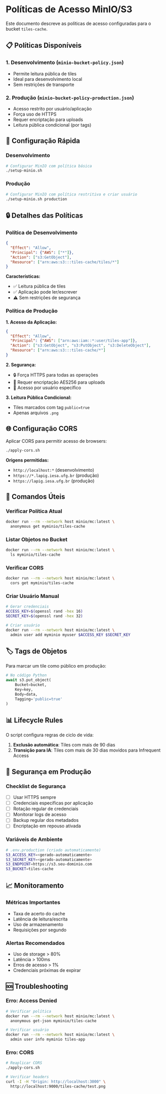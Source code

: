 # Políticas de Acesso MinIO/S3

Este documento descreve as políticas de acesso configuradas para o bucket `tiles-cache`.

## 📋 Políticas Disponíveis

### 1. **Desenvolvimento** (`minio-bucket-policy.json`)
- Permite leitura pública de tiles
- Ideal para desenvolvimento local
- Sem restrições de transporte

### 2. **Produção** (`minio-bucket-policy-production.json`)
- Acesso restrito por usuário/aplicação
- Força uso de HTTPS
- Requer encriptação para uploads
- Leitura pública condicional (por tags)

## 🚀 Configuração Rápida

### Desenvolvimento
```bash
# Configurar MinIO com política básica
./setup-minio.sh
```

### Produção
```bash
# Configurar MinIO com política restritiva e criar usuário
./setup-minio.sh production
```

## 🔒 Detalhes das Políticas

### Política de Desenvolvimento

```json
{
  "Effect": "Allow",
  "Principal": {"AWS": ["*"]},
  "Action": ["s3:GetObject"],
  "Resource": ["arn:aws:s3:::tiles-cache/tiles/*"]
}
```

**Características:**
- ✅ Leitura pública de tiles
- ✅ Aplicação pode ler/escrever
- ⚠️ Sem restrições de segurança

### Política de Produção

**1. Acesso da Aplicação:**
```json
{
  "Effect": "Allow",
  "Principal": {"AWS": ["arn:aws:iam::*:user/tiles-app"]},
  "Action": ["s3:GetObject", "s3:PutObject", "s3:DeleteObject"],
  "Resource": ["arn:aws:s3:::tiles-cache/*"]
}
```

**2. Segurança:**
- 🔒 Força HTTPS para todas as operações
- 🔐 Requer encriptação AES256 para uploads
- 👤 Acesso por usuário específico

**3. Leitura Pública Condicional:**
- Tiles marcados com tag `public=true`
- Apenas arquivos `.png`

## 🌐 Configuração CORS

Aplicar CORS para permitir acesso de browsers:

```bash
./apply-cors.sh
```

**Origens permitidas:**
- `http://localhost:*` (desenvolvimento)
- `https://*.lapig.iesa.ufg.br` (produção)
- `https://lapig.iesa.ufg.br` (produção)

## 🔧 Comandos Úteis

### Verificar Política Atual
```bash
docker run --rm --network host minio/mc:latest \
  anonymous get myminio/tiles-cache
```

### Listar Objetos no Bucket
```bash
docker run --rm --network host minio/mc:latest \
  ls myminio/tiles-cache
```

### Verificar CORS
```bash
docker run --rm --network host minio/mc:latest \
  cors get myminio/tiles-cache
```

### Criar Usuário Manual
```bash
# Gerar credenciais
ACCESS_KEY=$(openssl rand -hex 16)
SECRET_KEY=$(openssl rand -hex 32)

# Criar usuário
docker run --rm --network host minio/mc:latest \
  admin user add myminio myuser $ACCESS_KEY $SECRET_KEY
```

## 🏷️ Tags de Objetos

Para marcar um tile como público em produção:

```python
# No código Python
await s3.put_object(
    Bucket=bucket,
    Key=key,
    Body=data,
    Tagging='public=true'
)
```

## 📊 Lifecycle Rules

O script configura regras de ciclo de vida:

1. **Exclusão automática**: Tiles com mais de 90 dias
2. **Transição para IA**: Tiles com mais de 30 dias movidos para Infrequent Access

## 🔐 Segurança em Produção

### Checklist de Segurança
- [ ] Usar HTTPS sempre
- [ ] Credenciais específicas por aplicação
- [ ] Rotação regular de credenciais
- [ ] Monitorar logs de acesso
- [ ] Backup regular dos metadados
- [ ] Encriptação em repouso ativada

### Variáveis de Ambiente
```bash
# .env.production (criado automaticamente)
S3_ACCESS_KEY=<gerado-automaticamente>
S3_SECRET_KEY=<gerado-automaticamente>
S3_ENDPOINT=https://s3.seu-dominio.com
S3_BUCKET=tiles-cache
```

## 📈 Monitoramento

### Métricas Importantes
- Taxa de acerto do cache
- Latência de leitura/escrita
- Uso de armazenamento
- Requisições por segundo

### Alertas Recomendados
- Uso de storage > 80%
- Latência > 100ms
- Erros de acesso > 1%
- Credenciais próximas de expirar

## 🆘 Troubleshooting

### Erro: Access Denied
```bash
# Verificar política
docker run --rm --network host minio/mc:latest \
  anonymous get-json myminio/tiles-cache

# Verificar usuário
docker run --rm --network host minio/mc:latest \
  admin user info myminio tiles-app
```

### Erro: CORS
```bash
# Reaplicar CORS
./apply-cors.sh

# Verificar headers
curl -I -H "Origin: http://localhost:3000" \
  http://localhost:9000/tiles-cache/test.png
```